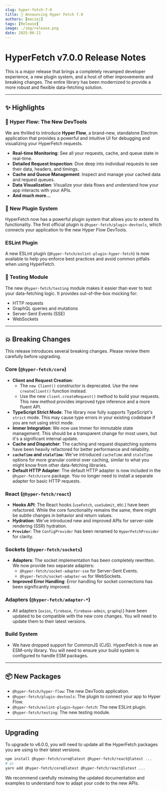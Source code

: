 ```yaml
---
slug: hyper-fetch-7-0
title: 🎉 Announcing Hyper Fetch 7.0
authors: [maciej]
tags: [Release]
image: ./img/release.png
date: 2025-06-21
---
```


# HyperFetch v7.0.0 Release Notes

This is a major release that brings a completely revamped developer experience, a new plugin system, and a host of other
improvements and breaking changes. The entire library has been modernized to provide a more robust and flexible
data-fetching solution.

---

## ✨ Highlights

### 🚀 Hyper Flow: The New DevTools

We are thrilled to introduce **Hyper Flow**, a brand-new, standalone Electron application that provides a powerful and
intuitive UI for debugging and visualizing your HyperFetch requests.

<!--truncate-->

- **Real-time Monitoring**: See all your requests, cache, and queue state in real-time.
- **Detailed Request Inspection**: Dive deep into individual requests to see their data, headers, and timings.
- **Cache and Queue Management**: Inspect and manage your cached data and request queues.
- **Data Visualization**: Visualize your data flows and understand how your app interacts with your APIs.
- **And much more...**

### 🔌 New Plugin System

HyperFetch now has a powerful plugin system that allows you to extend its functionality. The first official plugin is
`@hyper-fetch/plugin-devtools`, which connects your application to the new Hyper Flow DevTools.

### ESLint Plugin

A new ESLint plugin (`@hyper-fetch/eslint-plugin-hyper-fetch`) is now available to help you enforce best practices and
avoid common pitfalls when using HyperFetch.

### 🧪 Testing Module

The new `@hyper-fetch/testing` module makes it easier than ever to test your data-fetching logic. It provides
out-of-the-box mocking for:

- HTTP requests
- GraphQL queries and mutations
- Server-Sent Events (SSE)
- WebSockets

---

## 💥 Breaking Changes

This release introduces several breaking changes. Please review them carefully before upgrading.

### Core (`@hyper-fetch/core`)

- **Client and Request Creation**:
  - The `new Client()` constructor is deprecated. Use the new `createClient()` function instead.
  - Use the new `client.createRequest()` method to build your requests. This new method provides improved type inference
    and a more fluent API.
- **TypeScript Strict Mode**: The library now fully supports TypeScript's `strict` mode. This may cause type errors in
  your existing codebase if you are not using strict mode.
- **Immer Integration**: We now use Immer for immutable state management. This should be a transparent change for most
  users, but it's a significant internal update.
- **Cache and Dispatcher**: The caching and request dispatching systems have been heavily refactored for better
  performance and reliability.
- **`cacheTime` and `staleTime`**: We've introduced `cacheTime` and `staleTime` options for more granular control over
  caching, similar to what you might know from other data-fetching libraries.
- **Default HTTP Adapter**: The default HTTP adapter is now included in the `@hyper-fetch/core` package. You no longer
  need to install a separate adapter for basic HTTP requests.

### React (`@hyper-fetch/react`)

- **Hooks API**: The React hooks (`useFetch`, `useSubmit`, etc.) have been refactored. While the core functionality
  remains the same, there might be subtle changes in behavior and return values.
- **Hydration**: We've introduced new and improved APIs for server-side rendering (SSR) hydration.
- **`Provider`**: The `ConfigProvider` has been renamed to `HyperFetchProvider` for clarity.

### Sockets (`@hyper-fetch/sockets`)

- **Adapters**: The socket implementation has been completely rewritten. We now provide two separate adapters:
  - `@hyper-fetch/socket-adapter-sse` for Server-Sent Events.
  - `@hyper-fetch/socket-adapter-ws` for WebSockets.
- **Improved Error Handling**: Error handling for socket connections has been significantly improved.

### Adapters (`@hyper-fetch/adapter-*`)

- All adapters (`axios`, `firebase`, `firebase-admin`, `graphql`) have been updated to be compatible with the new core
  changes. You will need to update them to their latest versions.

### Build System

- We have dropped support for CommonJS (CJS). HyperFetch is now an ESM-only library. You will need to ensure your build
  system is configured to handle ESM packages.

---

## 📦 New Packages

- `@hyper-fetch/hyper-flow`: The new DevTools application.
- `@hyper-fetch/plugin-devtools`: The plugin to connect your app to Hyper Flow.
- `@hyper-fetch/eslint-plugin-hyper-fetch`: The new ESLint plugin.
- `@hyper-fetch/testing`: The new testing module.

---

## Upgrading

To upgrade to v6.0.0, you will need to update all the HyperFetch packages you are using to their latest versions.

```bash
npm install @hyper-fetch/core@latest @hyper-fetch/react@latest ...
# or
yarn add @hyper-fetch/core@latest @hyper-fetch/react@latest ...
```

We recommend carefully reviewing the updated documentation and examples to understand how to adapt your code to the new
APIs.
